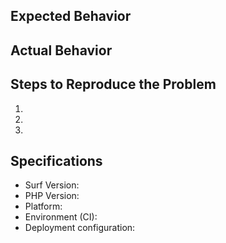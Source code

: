 ## Expected Behavior


## Actual Behavior


## Steps to Reproduce the Problem

  1.
  1.
  1.

## Specifications

  - Surf Version:
  - PHP Version:
  - Platform:
  - Environment (CI):
  - Deployment configuration: